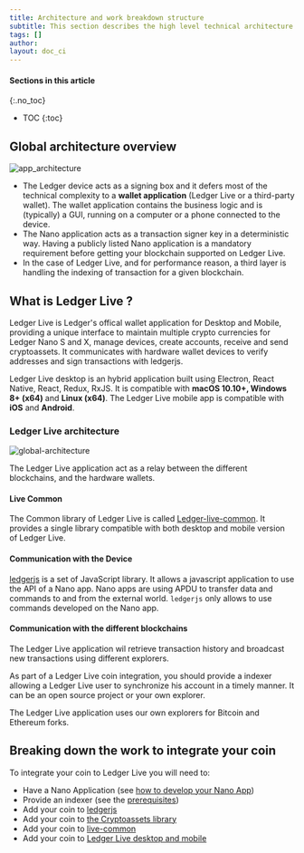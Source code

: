 ```yaml
---
title: Architecture and work breakdown structure
subtitle: This section describes the high level technical architecture of Ledger Live and how the different components interact.
tags: []
author:
layout: doc_ci
---
```


#### Sections in this article
{:.no_toc}
* TOC
{:toc}


## Global architecture overview

<!-- ------------- Image ------------- -->
![app_architecture](../images/app_architecture.png)
<!-- --------------------------------- -->

- The Ledger device acts as a signing box and it defers most of the technical complexity to a **wallet application** (Ledger Live or a third-party wallet). The wallet application contains the business logic and is (typically) a GUI, running on a computer or a phone connected to the device.
- The Nano application acts as a transaction signer key in a deterministic way. Having a publicly listed Nano application is a mandatory requirement before getting your blockchain supported on Ledger Live.
- In the case of Ledger Live, and for performance reason, a third layer is handling the indexing of transaction for a given blockchain.


## What is Ledger Live ?

Ledger Live is Ledger's offical wallet application for Desktop and Mobile, providing a unique interface to maintain multiple crypto currencies
for Ledger Nano S and X, manage devices, create accounts, receive and send cryptoassets. It communicates with hardware wallet devices to verify
addresses and sign transactions with ledgerjs.

Ledger Live desktop is an hybrid application built using Electron, React Native, React, Redux, RxJS. It is compatible with **macOS 10.10+, Windows 8+ (x64)** and **Linux (x64)**.
The Ledger Live mobile app is compatible with **iOS** and **Android**.


### Ledger Live architecture

<!-- ------------- Image ------------- -->
![global-architecture](../images/global-architecture.png)
<!-- --------------------------------- -->

The Ledger Live application act as a relay between the different blockchains, and the hardware wallets.

#### Live Common

The Common library of Ledger Live is called [Ledger-live-common](https://github.com/LedgerHQ/ledger-live-common). It provides a single library compatible with both desktop and mobile version of Ledger Live.

#### Communication with the Device

[ledgerjs](https://github.com/LedgerHQ/ledgerjs) is a set of JavaScript library. It allows a javascript
application to use the API of a Nano app. Nano apps are using APDU to
transfer data and commands to and from the external world. `ledgerjs` only
allows to use commands developed on the Nano app.


#### Communication with the different blockchains

The Ledger Live application wil retrieve transaction history and broadcast new transactions using different explorers.

As part of a Ledger Live coin integration, you should provide a indexer allowing a Ledger Live user to synchronize his account in a timely manner. It can be an open source project or your own explorer.

The Ledger Live application uses our own explorers for Bitcoin and Ethereum forks.


## Breaking down the work to integrate your coin

To integrate your coin to Ledger Live you will need to:
- Have a Nano Application (see [how to develop your Nano App](https://developers.ledger.com/docs/nano-app/introduction/))
- Provide an indexer (see the [prerequisites](https://developers.ledger.com/docs/coin/prerequisites/))
- Add your coin to [ledgerjs](https://developers.ledger.com/docs/coin/js-bindings/)
- Add your coin to [the Cryptoassets library](https://developers.ledger.com/docs/coin/cryptoassets-library/)
- Add your coin to [live-common](https://developers.ledger.com/docs/coin/live-common/)
- Add your coin to [Ledger Live desktop and mobile](https://developers.ledger.com/docs/coin/desktop-mobile/)
